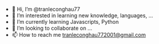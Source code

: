 - 👋 Hi, I’m @tranleconghau77
- 👀 I’m interested in learning new knowledge, languages, ...
- 🌱 I’m currently learning Javascripts, Python
- 💞️ I’m looking to collaborate on ...
- 📫 How to reach me tranleconghau772001@gmail.com

<!---
tranleconghau77/tranleconghau77 is a ✨ special ✨ repository because its `README.md` (this file) appears on your GitHub profile.
You can click the Preview link to take a look at your changes.
--->
